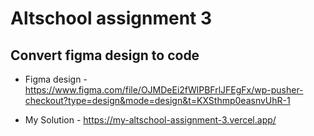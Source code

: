 # Altschool assignment 3

## Convert figma design to code

+ Figma design - https://www.figma.com/file/OJMDeEi2fWlPBFrlJFEgFx/wp-pusher-checkout?type=design&mode=design&t=KXSthmp0easnvUhR-1

+ My Solution - https://my-altschool-assignment-3.vercel.app/
